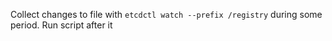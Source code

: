 Collect changes to file with `etcdctl watch --prefix /registry` during some period.
Run script after it
